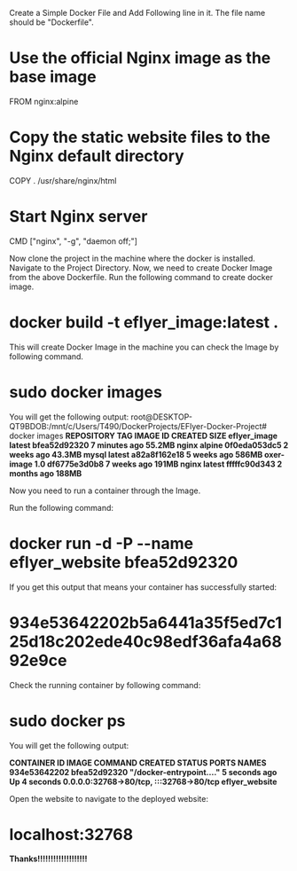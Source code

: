Create a Simple Docker File and Add Following line in it. The file name should be "Dockerfile".
# Use the official Nginx image as the base image
FROM nginx:alpine

# Copy the static website files to the Nginx default directory
COPY . /usr/share/nginx/html

# Start Nginx server
CMD ["nginx", "-g", "daemon off;"]

Now clone the project in the machine where the docker is installed.
Navigate to the Project Directory.
Now, we need to create Docker Image from the above Dockerfile.
Run the following command to create docker image.
# docker build -t eflyer_image:latest .

This will create Docker Image in the machine you can check the Image by following command.
# sudo docker images
You will get the following output:
root@DESKTOP-QT9BDOB:/mnt/c/Users/T490/DockerProjects/EFlyer-Docker-Project# docker images
**REPOSITORY     TAG       IMAGE ID       CREATED         SIZE
eflyer_image   latest    bfea52d92320   7 minutes ago   55.2MB
nginx          alpine    0f0eda053dc5   2 weeks ago     43.3MB
mysql          latest    a82a8f162e18   5 weeks ago     586MB
oxer-image     1.0       df6775e3d0b8   7 weeks ago     191MB
nginx          latest    fffffc90d343   2 months ago    188MB**

Now you need to run a container through the Image.

Run the following command:
# docker run -d -P --name eflyer_website bfea52d92320
If you get this output that means your container has successfully started:
# 934e53642202b5a6441a35f5ed7c125d18c202ede40c98edf36afa4a6892e9ce

Check the running container by following command:
# sudo docker ps

You will get the following output:

**CONTAINER ID   IMAGE          COMMAND                  CREATED         STATUS         PORTS                                     NAMES
934e53642202   bfea52d92320   "/docker-entrypoint.…"   5 seconds ago   Up 4 seconds   0.0.0.0:32768->80/tcp, :::32768->80/tcp   eflyer_website**

Open the website to navigate to the deployed website:
# localhost:32768

**Thanks!!!!!!!!!!!!!!!!!!!**
